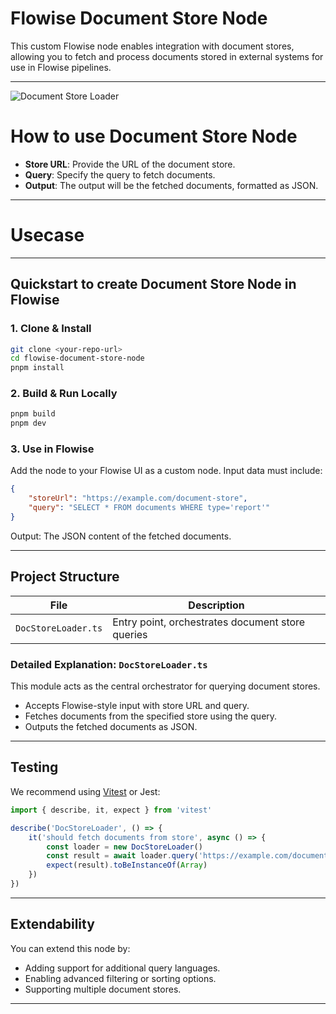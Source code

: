 # Flowise Document Store Node

This custom Flowise node enables integration with document stores, allowing you to fetch and process documents stored in external systems for use in Flowise pipelines.

---

![Document Store Loader](dstore.svg)

# How to use Document Store Node

-   **Store URL**: Provide the URL of the document store.
-   **Query**: Specify the query to fetch documents.
-   **Output**: The output will be the fetched documents, formatted as JSON.

---

# Usecase

---

## Quickstart to create Document Store Node in Flowise

### 1. Clone & Install

```bash
git clone <your-repo-url>
cd flowise-document-store-node
pnpm install
```

### 2. Build & Run Locally

```bash
pnpm build
pnpm dev
```

### 3. Use in Flowise

Add the node to your Flowise UI as a custom node. Input data must include:

```json
{
    "storeUrl": "https://example.com/document-store",
    "query": "SELECT * FROM documents WHERE type='report'"
}
```

Output: The JSON content of the fetched documents.

---

## Project Structure

| File                | Description                                      |
| ------------------- | ------------------------------------------------ |
| `DocStoreLoader.ts` | Entry point, orchestrates document store queries |

### Detailed Explanation: `DocStoreLoader.ts`

This module acts as the central orchestrator for querying document stores.

-   Accepts Flowise-style input with store URL and query.
-   Fetches documents from the specified store using the query.
-   Outputs the fetched documents as JSON.

---

## Testing

We recommend using [Vitest](https://vitest.dev/) or Jest:

```ts
import { describe, it, expect } from 'vitest'

describe('DocStoreLoader', () => {
    it('should fetch documents from store', async () => {
        const loader = new DocStoreLoader()
        const result = await loader.query('https://example.com/document-store', 'SELECT * FROM documents')
        expect(result).toBeInstanceOf(Array)
    })
})
```

---

## Extendability

You can extend this node by:

-   Adding support for additional query languages.
-   Enabling advanced filtering or sorting options.
-   Supporting multiple document stores.

---
